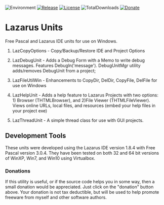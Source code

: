 ![Environment](https://img.shields.io/badge/Windows-XP,%20Vista,%207,%208,%2010-brightgreen.svg)
[![Release](https://img.shields.io/github/release/jasc2v8/pUnits.svg)](https://github.com/jasc2v8/pUnits/releases)
[![License](https://img.shields.io/badge/license-unlicense-yellow.svg)](http://unlicense.org)
![TotalDownloads](https://img.shields.io/github/downloads/jasc2v8/pUnits/total.svg)
[![Donate](https://img.shields.io/badge/Donate-PayPal-red.svg)](https://www.paypal.me/JimDreherHome)

# Lazarus Units

Free Pascal and Lazarus IDE units for use on Windows.

1. LazCopyOptions - Copy/Backup/Restore IDE and Project Options

2. LazDebugUnit    -	Adds a Debug Form with a Memo to write debug messages. Features Debugln('message'). DebugUnitMgr utility adds/removes DebugUnit from a project;

3. LazFileUtilWin	- Enhancements to CopyDir, DelDir, CopyFile, DelFile for use on Windows

4. LazHelpUnit  - Adds a help feature to Lazarus Projects with two options: 1) Browser   (THTMLBrowser), and 2)File Viewer (THTMLFileViewer).  Views online URLs, local files, and resources (embed your help files in your project exe)
  
5. LazThreadUnit  - A simple thread class for use with GUI projects.
  
## Development Tools

These units were developed using the Lazarus IDE version 1.8.4 with Free Pascal version 3.0.4.  They have been tested on both 32 and 64 bit versions of WinXP, Win7, and Win10 using Virtualbox.

### Donations

If this utility is useful, or if the source code helps you in some way, then a small donation would be appreciated.  Just click on the "donation" button above.  Your donation is not tax deductible, but will be used to help promote freeware from myself and other software authors.  

